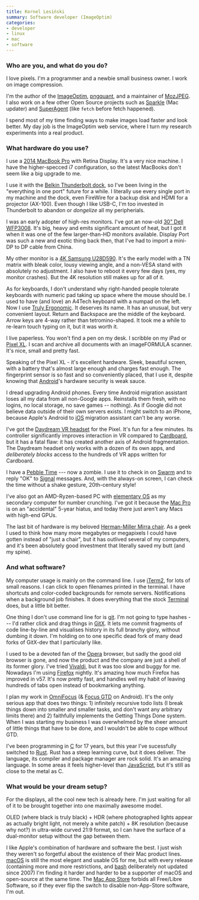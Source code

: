 ```yaml
---
title: Kornel Lesiński
summary: Software developer (ImageOptim)
categories:
- developer
- linux
- mac
- software
---
```


### Who are you, and what do you do?

I love pixels. I'm a programmer and a newbie small business owner. I work on image compression.

I'm the author of the [ImageOptim][], [pngquant][], and a maintainer of [MozJPEG][]. I also work on a few other Open Source projects such as [Sparkle][] (Mac updater) and [SuperAgent][] (like `fetch` before fetch happened).

I spend most of my time finding ways to make images load faster and look better. My day job is the ImageOptim web service, where I turn my research experiments into a real product.

### What hardware do you use?

I use a [2014 MacBook Pro][macbook-pro] with Retina Display. It's a very nice machine. I have the higher-specced i7 configuration, so the latest MacBooks don't seem like a big upgrade to me.

I use it with the [Belkin Thunderbolt dock][thunderbolt-2-express-dock-hd], so I've been living in the "everything in one port" future for a while. I literally use every single port in my machine and the dock, even FireWire for a backup disk and HDMI for a projector (AX-100). Even though I like USB-C, I'm too invested in Thunderbolt to abandon or *dongelize* all my peripherials.

I was an early adopter of high-res monitors. I've got an now-old [30" Dell WFP3008][ultrasharp-3008wfp]. It's big, heavy and emits significant amount of heat, but I got it when it was one of the few larger-than-HD monitors available. Display Port was such a new and exotic thing back then, that I've had to import a mini-DP to DP cable from China.

My other monitor is a [4K Samsung U28D590][u28d590]. It's the early model with a TN matrix with bleak color, lousy viewing angle, and a non-VESA stand with absolutely no adjustment. I also have to reboot it every few days (yes, my monitor crashes). But the 4K resolution still makes up for all of it.

As for keyboards, I don't understand why right-handed people tolerate keyboards with numeric pad taking up space where the mouse should be. I used to have (and love) an A4Tech keyboard with a numpad on the left. Now I use [Truly Ergonomic][mechanical-keyboard]. It deserves its name. It has an unusual, but very convenient layout. Return and Backspace are the middle of the keyboard. Arrow keys are 4-way rather than tetromino-shaped. It took me a while to re-learn touch typing on it, but it was worth it.

I live paperless. You won't find a pen on my desk. I scribble on my iPad or [Pixel XL][pixel-xl]. I scan and archive all documents with an imageFORMULA scanner. It's nice, small and pretty fast.

Speaking of the Pixel XL - it's excellent hardware. Sleek, beautiful screen, with a battery that's almost large enough and charges fast enough. The fingerprint sensor is so fast and so conveniently placed, that I use it, despite knowing that [Android][]'s hardware security is weak sauce.

I dread upgrading Android phones. Every time Android migration assistant loses all my data from all non-Google apps. Reinstalls them fresh, with no logins, no local storage, no save games -- nothing). As if Google did not believe data outside of their own servers exists. I might switch to an iPhone, because Apple's Android to [iOS][] migration assistant can't be any worse.

I've got the [Daydream VR headset][daydream-view] for the Pixel. It's fun for a few minutes. Its controller significantly improves interaction in VR compared to [Cardboard][google-cardboard], but it has a fatal flaw: it has created another axis of Android fragmentation. The Daydream headset only works with a dozen of its own apps, and *deliberately blocks* access to the hundreds of VR apps written for Cardboard.

I have a [Pebble Time][pebble-time] --- now a zombie. I use it to check in on [Swarm][swarm-android] and to reply "OK" to [Signal][] messages. And, with the always-on screen, I can check the time without a shake gesture, 20th-century style!

I've also got an AMD-Ryzen-based PC with [elementary OS][elementary-os] as my secondary computer for number crunching. I've got it because the [Mac Pro][mac-pro] is on an "accidental" 5-year hiatus, and today there just aren't any Macs with high-end GPUs.

The last bit of hardware is my beloved [Herman-Miller Mirra chair][mirra]. As a geek I used to think how many more megabytes or megapixels I could have gotten instead of "just a chair", but it has outlived several of my computers, and it's been absolutely good investment that literally saved my butt (and my spine).

### And what software?

My computer usage is mainly on the command line. I use [iTerm2][], for lots of small reasons. I can click to open filenames printed in the terminal. I have shortcuts and color-coded backgrounds for remote servers. Notifications when a background job finishes. It does everything that the stock [Terminal][] does, but a little bit better.

One thing I don't use command line for is [git][]. I'm not going to type hashes --- I'd rather click and drag things in [GitX][]. It lets me commit fragments of code line-by-line and visualises history in its full branchy glory, without dumbing it down. I'm holding on to one specific dead fork of many dead forks of GitX-dev that I particularly like.

I used to be a devoted fan of the [Opera][] browser, but sadly the good old browser is gone, and now the product and the company are just a shell of its former glory. I've tried [Vivaldi][], but it was too slow and buggy for me. Nowadays I'm using [Firefox][] nightly. It's amazing how much Firefox has improved in v57. It's now pretty fast, and handles well my habit of leaving hundreds of tabs open instead of bookmarking anything.

I plan my work in [OmniFocus][] (& [Focus GTD][focus-gtd-android] on Android). It's the only serious app that does two things: 1) infinitely recursive todo lists (I break things down into smaller and smaller tasks, and don't want any arbitrary limits there) and 2) faithfully implements the Getting Things Done system. When I was starting my business I was overwhelmed by the sheer amount of little things that have to be done, and I wouldn't be able to cope without GTD.

I've been programming in [C][] for 17 years, but this year I've sucessfully switched to [Rust][]. Rust has a steep learning curve, but it does deliver. The language, its compiler and package manager are rock solid. It's an amazing language. In some areas it feels higher-level than [JavaScript][], but it's still as close to the metal as C.

### What would be your dream setup?

For the displays, all the cool new tech is already here. I'm just waiting for all of it to be brought together into one maximally awesome model.

OLED (where black is truly black) + HDR (where photographed lights appear as actually bright light, not merely a white patch) + 8K resolution (because why not?) in ultra-wide curved 21:9 format, so I can have the surface of a dual-monitor setup without the gap between them.

I like Apple's combination of hardware and software the best. I just wish they weren't so forgetful about the existence of their Mac product lines. [macOS][] is still the most elegant and usable OS for me, but with every release (containing more and more restrictions, and [bash][] deliberately not updated since 2007) I'm finding it harder and harder to be a supporter of macOS and open-source at the same time. The [Mac App Store][mac-app-store] forbids all Free/Libre Software, so if they ever flip the switch to disable non-App-Store software, I'm out.

[daydream-view]: https://vr.google.com/intl/en_au/daydream/smartphonevr/ "A VR headset for Android phones."
[google-cardboard]: http://www.google.com/get/cardboard/ "A VR viewer for smartphones."
[mac-pro]: https://www.apple.com/mac-pro/ "The Intel-based Mac tower computer."
[macbook-pro]: https://www.apple.com/macbook-pro/ "A laptop."
[mechanical-keyboard]: https://www.trulyergonomic.com/store/truly-ergonomic-mechanical-ergonomic-keyboard "An ergonomic mechanical keyboard."
[mirra]: http://www.hermanmiller.com/products/seating/performance-work-chairs/mirra-chairs.html "An ergonomic work chair."
[pebble-time]: https://en.wikipedia.org/wiki/Pebble_Time "A smartwatch."
[pixel-xl]: https://www.amazon.com/Google-Pixel-XL-Phone-32GB/dp/B01LY3OB8D "A 5.5 inch Android phone."
[thunderbolt-2-express-dock-hd]: http://www.belkin.com/us/p/P-F4U085/ "A Thunderbolt hub."
[u28d590]: https://www.samsung.com/us/support/owners/product/uhd-monitor-with-metallic-easel-stand-d590d-series "A 28 inch 4K monitor."
[ultrasharp-3008wfp]: https://www.amazon.com/Dell-UltraSharp-3008WFP-widescreen-DisplayPort/dp/B002T3KCZ4 "A 30 inch LCD screen."
[android]: https://developers.google.com/android/?csw=1 "A mobile phone platform."
[bash]: http://www.gnu.org/software/bash/ "A terminal shell."
[c]: https://en.wikipedia.org/wiki/C_(programming_language) "A compiled programming language."
[elementary-os]: https://elementary.io/ "A Linux operating system."
[firefox]: https://www.mozilla.org/en-US/firefox/new/ "A cross-platform open-source web browser."
[focus-gtd-android]: https://play.google.com/store/apps/details?id=com.burgstaller.android.focusgtd "A Getting Things Done app."
[git]: https://git-scm.com/ "A version control system."
[gitx]: http://gitx.frim.nl/ "A git GUI for Mac OS X."
[imageoptim]: https://imageoptim.com/ "A Mac GUI wrapper for image optimising tools."
[ios]: https://www.apple.com/ios/ios-10/ "A mobile operating system."
[iterm2]: http://iterm2.com/ "An alternative terminal application for Mac OS X."
[javascript]: https://en.wikipedia.org/wiki/JavaScript "An interpreted scripting language."
[mac-app-store]: https://en.wikipedia.org/wiki/Mac_App_Store "An online store for Macintosh software."
[macos]: https://en.wikipedia.org/wiki/MacOS "An operating system for Mac hardware."
[mozjpeg]: https://github.com/mozilla/mozjpeg "A JPEG compression tool."
[omnifocus]: https://www.omnigroup.com/omnifocus/ "Task management software for the Mac."
[opera]: http://www.opera.com/ "A cross-platform web browser."
[pngquant]: https://pngquant.org "A command-line tool for compression PNG images."
[rust]: https://www.rust-lang.org/en-US/ "A programming language."
[signal]: https://en.wikipedia.org/wiki/Signal_%28software%29 "An encrypted messaging service."
[sparkle]: https://sparkle-project.org/ "A framework for keeping macOS apps up to date."
[superagent]: http://visionmedia.github.io/superagent/ "A JavaScript API."
[swarm-android]: https://play.google.com/store/apps/details?id=com.foursquare.robin "An app for checking into places."
[terminal]: https://en.wikipedia.org/wiki/Terminal_(OS_X) "A console application included with Mac OS X."
[vivaldi]: https://vivaldi.com/ "A web browser."
